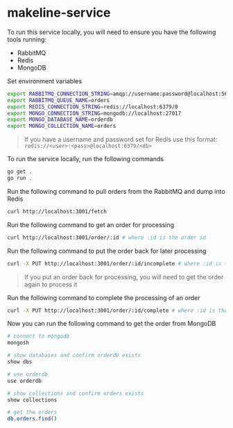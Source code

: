# makeline-service

To run this service locally, you will need to ensure you have the following tools running:

- RabbitMQ
- Redis
- MongoDB

Set environment variables

```bash
export RABBITMQ_CONNECTION_STRING=amqp://username:password@localhost:5672/
export RABBITMQ_QUEUE_NAME=orders
export REDIS_CONNECTION_STRING=redis://localhost:6379/0
export MONGO_CONNECTION_STRING=mongodb://localhost:27017
export MONGO_DATABASE_NAME=orderdb
export MONGO_COLLECTION_NAME=orders
```

> If you have a username and password set for Redis use this format: `redis://<user>:<pass>@localhost:6379/<db>`

To run the service locally, run the following commands

```bash
go get .
go run .
```

Run the following command to pull orders from the RabbitMQ and dump into Redis

```bash
curl http://localhost:3001/fetch
```

Run the following command to get an order for processing

```bash
curl http://localhost:3001/order/:id # where :id is the order id
```

Run the following command to put the order back for later processing

```bash
curl -X PUT http://localhost:3001/order/:id/incomplete # where :id is the order id
```

> If you put an order back for processing, you will need to get the order again to process it

Run the following command to complete the processing of an order

```bash
curl -X PUT http://localhost:3001/order/:id/complete # where :id is the order id
```

Now you can run the following command to get the order from MongoDB

```bash
# connect to mongodb
mongosh

# show databases and confirm orderdb exists
show dbs

# use orderdb
use orderdb

# show collections and confirm orders exists
show collections

# get the orders
db.orders.find()
```
